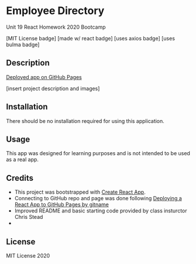# Employee Directory
Unit 19 React Homework 2020 Bootcamp

[MIT License badge]
[made w/ react badge]
[uses axios badge]
[uses bulma badge]

## Description

[Deployed app on GitHub Pages](http://KILowrey.github.io/employee-directory)

[insert project description and images]

## Installation

There should be no installation required for using this application.

## Usage

This app was designed for learning purposes and is not intended to be used as a real app.

## Credits

 * This project was bootstrapped with [Create React App](https://github.com/facebook/create-react-app).
 * Connecting to GitHub repo and page was done following [Deploying a React App to GitHub Pages by gitname](https://github.com/gitname/react-gh-pages)
 * Improved README and basic starting code provided by class insturctor Chris Stead
 * 

## License

MIT License 2020